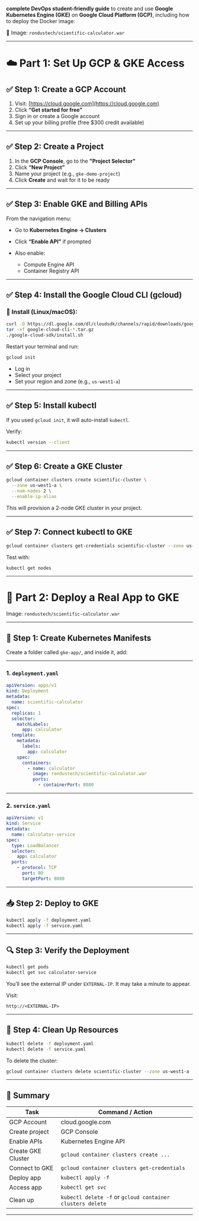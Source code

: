 **complete DevOps student-friendly guide** to create and use **Google Kubernetes Engine (GKE)** on **Google Cloud Platform (GCP)**, including how to deploy the Docker image:

🧪 Image: `rondustech/scientific-calculator.war`

---

# ☁️ Part 1: Set Up GCP & GKE Access

## ✅ Step 1: Create a GCP Account

1. Visit: [https://cloud.google.com](https://cloud.google.com)
2. Click **“Get started for free”**
3. Sign in or create a Google account
4. Set up your billing profile (free \$300 credit available)

---

## ✅ Step 2: Create a Project

1. In the **GCP Console**, go to the **"Project Selector"**
2. Click **“New Project”**
3. Name your project (e.g., `gke-demo-project`)
4. Click **Create** and wait for it to be ready

---

## ✅ Step 3: Enable GKE and Billing APIs

From the navigation menu:

* Go to **Kubernetes Engine → Clusters**
* Click **“Enable API”** if prompted
* Also enable:

  * Compute Engine API
  * Container Registry API

---

## ✅ Step 4: Install the Google Cloud CLI (gcloud)

### 🔧 Install (Linux/macOS):

```bash
curl -O https://dl.google.com/dl/cloudsdk/channels/rapid/downloads/google-cloud-cli-442.0.0-linux-x86_64.tar.gz
tar -xf google-cloud-cli-*.tar.gz
./google-cloud-sdk/install.sh
```

Restart your terminal and run:

```bash
gcloud init
```

* Log in
* Select your project
* Set your region and zone (e.g., `us-west1-a`)

---

## ✅ Step 5: Install kubectl

If you used `gcloud init`, it will auto-install `kubectl`.

Verify:

```bash
kubectl version --client
```

---

## ✅ Step 6: Create a GKE Cluster

```bash
gcloud container clusters create scientific-cluster \
  --zone us-west1-a \
  --num-nodes 2 \
  --enable-ip-alias
```

This will provision a 2-node GKE cluster in your project.

---

## ✅ Step 7: Connect kubectl to GKE

```bash
gcloud container clusters get-credentials scientific-cluster --zone us-west1-a
```

Test with:

```bash
kubectl get nodes
```

---

# 🚀 Part 2: Deploy a Real App to GKE

Image: `rondustech/scientific-calculator.war`

---

## 📁 Step 1: Create Kubernetes Manifests

Create a folder called `gke-app/`, and inside it, add:

---

### 1. `deployment.yaml`

```yaml
apiVersion: apps/v1
kind: Deployment
metadata:
  name: scientific-calculator
spec:
  replicas: 1
  selector:
    matchLabels:
      app: calculator
  template:
    metadata:
      labels:
        app: calculator
    spec:
      containers:
        - name: calculator
          image: rondustech/scientific-calculator.war
          ports:
            - containerPort: 8080
```

---

### 2. `service.yaml`

```yaml
apiVersion: v1
kind: Service
metadata:
  name: calculator-service
spec:
  type: LoadBalancer
  selector:
    app: calculator
  ports:
    - protocol: TCP
      port: 80
      targetPort: 8080
```

---

## 📥 Step 2: Deploy to GKE

```bash
kubectl apply -f deployment.yaml
kubectl apply -f service.yaml
```

---

## 🔍 Step 3: Verify the Deployment

```bash
kubectl get pods
kubectl get svc calculator-service
```

You’ll see the external IP under `EXTERNAL-IP`. It may take a minute to appear.

Visit:

```
http://<EXTERNAL-IP>
```

---

## 🧹 Step 4: Clean Up Resources

```bash
kubectl delete -f deployment.yaml
kubectl delete -f service.yaml
```

To delete the cluster:

```bash
gcloud container clusters delete scientific-cluster --zone us-west1-a
```

---

## 🧠 Summary

| Task               | Command / Action                                          |
| ------------------ | --------------------------------------------------------- |
| GCP Account        | cloud.google.com                                          |
| Create project     | GCP Console                                               |
| Enable APIs        | Kubernetes Engine API                                     |
| Create GKE Cluster | `gcloud container clusters create ...`                    |
| Connect to GKE     | `gcloud container clusters get-credentials`               |
| Deploy app         | `kubectl apply -f`                                        |
| Access app         | `kubectl get svc`                                         |
| Clean up           | `kubectl delete -f` or `gcloud container clusters delete` |

---


